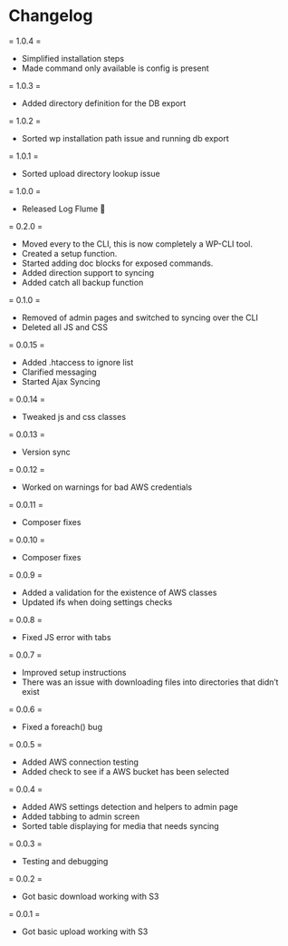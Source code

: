 # Changelog

= 1.0.4 =
* Simplified installation steps
* Made command only available is config is present

= 1.0.3 =
* Added directory definition for the DB export

= 1.0.2 =
* Sorted wp installation path issue and running db export

= 1.0.1 =
* Sorted upload directory lookup issue

= 1.0.0 =
* Released Log Flume 🎉

= 0.2.0 =
* Moved every to the CLI, this is now completely a WP-CLI tool.
* Created a setup function.
* Started adding doc blocks for exposed commands.
* Added direction support to syncing
* Added catch all backup function

= 0.1.0 =
* Removed of admin pages and switched to syncing over the CLI
* Deleted all JS and CSS

= 0.0.15 =
* Added .htaccess to ignore list
* Clarified messaging
* Started Ajax Syncing

= 0.0.14 =
* Tweaked js and css classes

= 0.0.13 =
* Version sync

= 0.0.12 =
* Worked on warnings for bad AWS credentials

= 0.0.11 =
* Composer fixes

= 0.0.10 =
* Composer fixes

= 0.0.9 =
* Added a validation for the existence of AWS classes
* Updated ifs when doing settings checks

= 0.0.8 =
* Fixed JS error with tabs

= 0.0.7 =
* Improved setup instructions
* There was an issue with downloading files into directories that didn’t exist

= 0.0.6 =
* Fixed a foreach() bug

= 0.0.5 =
* Added AWS connection testing
* Added check to see if a AWS bucket has been selected

= 0.0.4 =
* Added AWS settings detection and helpers to admin page
* Added tabbing to admin screen
* Sorted table displaying for media that needs syncing

= 0.0.3 =
* Testing and debugging

= 0.0.2 =
* Got basic download working with S3

= 0.0.1 =
* Got basic upload working with S3
